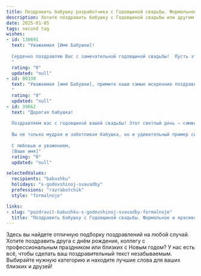 ```yaml
---
title: Поздравить бабушку разработчика с Годовщиной свадьбы. Формальное и красивое
description: Хотите поздравить бабушку с Годовщиной свадьбы или другим праздником? Наш ИИ создаст незабываемое поздравление, а вы обязательно выделитесь среди других.  
date: 2025-01-05
tags: second tag
wishes:
- id: 130691
  text: "Уважаемая [Имя Бабушки]!
  
  Сердечно поздравляю Вас с замечательной годовщиной свадьбы!  Пусть этот день станет ещё одним ярким воспоминанием в Вашей долгой и счастливой семейной жизни, наполненной любовью, взаимопониманием и благополучием. Желаю Вам крепкого здоровья, бодрости духа и многих-многих лет, согретых теплом семейного очага.
  "
  rating: "0"
  updated: "null"
- id: 80338
  text: "Уважаемая [имя Бабушки], примите наши самые искренние поздравления с годовщиной свадьбы! Желаем Вам и Вашему супругу крепкого здоровья, неиссякаемого счастья и  много-много лет, наполненных любовью и теплыми воспоминаниями. Пусть каждый новый день будет ярким и исполненным радости!
  "
  rating: "0"
  updated: "null"
- id: 39662
  text: "Дорогая бабушка!
  
  Поздравляем вас с годовщиной вашей свадьбы! Этот светлый день — символ вашей любви, преданности и семейного счастья. Пусть в ваших сердцах всегда царит тепло и гармония, а каждый момент совместной жизни наполняется радостью и пониманием.
  
  Вы не только мудрая и заботливая бабушка, но и удивительный пример силы духа и любви для всех нас. Желаем вам крепкого здоровья, благополучия и долгих лет в окружении любви и заботы близких.
  
  С любовью и уважением,
  [Ваше имя]"
  rating: "0"
  updated: "null"

selectedValues:
  recipients: "babushku"
  holidays: "s-godovshinoj-svavadby"
  professions: "razrabotchik"
  style: "formalnoje"

links:
- slug: "pozdravit-babushku-s-godovshinoj-svavadby-formalnoje"
  title: "Поздравить бабушку с Годовщиной свадьбы. Формальное и красивое"
---
```


Здесь вы найдете отличную подборку поздравлений на любой случай.
Хотите поздравить друга с днём рождения, коллегу с профессиональным праздником или близких с Новым годом? У нас есть всё, чтобы сделать ваш поздравительный текст незабываемым. Выбирайте нужную категорию и находите лучшие слова для ваших близких и друзей!
